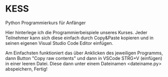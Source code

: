 # KESS
Python Programmierkurs für Anfänger

Hier hinterlege ich die Programmierbeispiele unseres Kurses. Jeder Teilnehmer kann sich diese einfach durch Copy&Paste kopieren und in seinen eigenen Visual Studio Code Editor einfügen.

Am Einfachsten funktioniert das über Anklicken des jeweiligen Programms, dann Button "Copy raw contents" und dann in VSCode STRG+V (einfügen) in einer leeren Datei. Diese dann unter einem Dateinamen <dateiname.py> abspeichern, Fertig!

